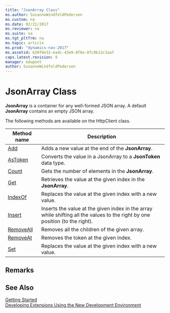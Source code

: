 ```yaml
---
title: "JsonArray Class"
ms.author: SusanneWindfeldPedersen
ms.custom: na
ms.date: 02/21/2017
ms.reviewer: na
ms.suite: na
ms.tgt_pltfrm: na
ms.topic: article
ms.prod: "dynamics-nav-2017"
ms.assetid: 620f0e32-eadc-43e9-8f6e-8fc0b12c3aaf
caps.latest.revision: 9
manager: edupont
author: SusanneWindfeldPedersen
---
```


# JsonArray Class
**JsonArray** is a container for any well-formed JSON array. A default **JsonArray** contains an empty JSON array.

The following methods are available on the HttpClient class.

|Method name|Description|
|-----------|-----------|
|[Add](jsonarray-add-method.md)|Adds a new value at the end of the **JsonArray**.|
|[AsToken](jsonarray-astoken-method.md)|Converts the value in a JsonArray to a **JsonToken** data type.|
|[Count](jsonarray-count-method.md)|Gets the number of elements in the **JsonArray**.|
|[Get](jsonarray-get-method.md)|Retrieves the value at the given index in the **JsonArray**.|
|[IndexOf](jsonarray-indexof-method.md)|Replaces the value at the given index with a new value.|
|[Insert](jsonarray-insert-method.md)|Inserts the value at the given index in the array while shifting all the values to the right by one position (to the right).|
|[RemoveAll](jsonarray-removeall-method.md)|Removes all the children of the given array.|
|[RemoveAt](jsonarray-removeat-method.md)|Removes the token at the given index.|
|[Set](jsonarray-set-method.md)|Replaces the value at the given index with a new value.|

## Remarks


## See Also
[Getting Started](newdev-get-started.md)  
[Developing Extensions Using the New Development Environment](newdev-dev-overview.md)
